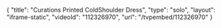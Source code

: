 {
    "title": "Curations  Printed ColdShoulder Dress",
    "type": "solo",
    "layout": "iframe-static",
    "videoId": "112326970",
    "url": "\/tvpembed\/112326970"
}